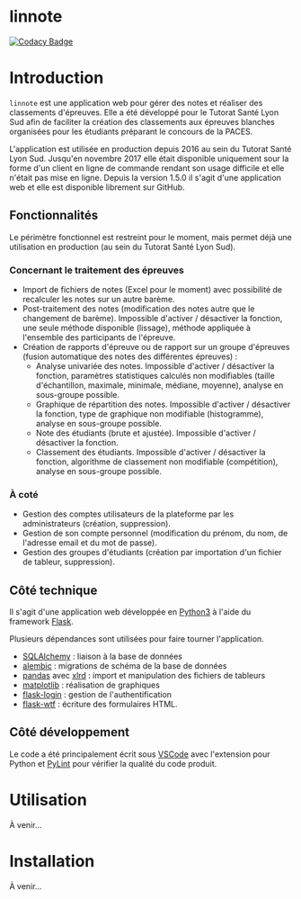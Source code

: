 # linnote

[![Codacy Badge](https://api.codacy.com/project/badge/Grade/c9d4a74280bb4613963a53bfe1b80576)](https://www.codacy.com/app/natolh/linnote?utm_source=github.com&amp;utm_medium=referral&amp;utm_content=natolh/linnote&amp;utm_campaign=Badge_Grade)

# Introduction

`linnote` est une application web pour gérer des notes et réaliser des classements d'épreuves. Elle a été développé pour le Tutorat Santé Lyon Sud afin de faciliter la création des classements aux épreuves blanches organisées pour les étudiants préparant le concours de la PACES.

L'application est utilisée en production depuis 2016 au sein du Tutorat Santé Lyon Sud. Jusqu'en novembre 2017 elle était disponible uniquement sour la forme d'un client en ligne de commande rendant son usage difficile et elle n'était pas mise en ligne. Depuis la version 1.5.0 il s'agit d'une application web et elle est disponible librement sur GitHub.

## Fonctionnalités
Le périmètre fonctionnel est restreint pour le moment, mais permet déjà une utilisation en production (au sein du Tutorat Santé Lyon Sud).

### Concernant le traitement des épreuves
- Import de fichiers de notes (Excel pour le moment) avec possibilité de recalculer les notes sur un autre barème.
- Post-traitement des notes (modification des notes autre que le changement de barème). Impossible d'activer / désactiver la fonction, une seule méthode disponible (lissage), méthode appliquée à l'ensemble des participants de l'épreuve.
- Création de rapports d'épreuve ou de rapport sur un groupe d'épreuves (fusion automatique des notes des différentes épreuves) :
  - Analyse univariée des notes. Impossible d'activer / désactiver la fonction, paramètres statistiques calculés non modifiables (taille d'échantillon, maximale, minimale, médiane, moyenne), analyse en sous-groupe possible.
  - Graphique de répartition des notes. Impossible d'activer / désactiver la fonction, type de graphique non modifiable (histogramme), analyse en sous-groupe possible.
  - Note des étudiants (brute et ajustée). Impossible d'activer / désactiver la fonction.
  - Classement des étudiants. Impossible d'activer / désactiver la fonction, algorithme de classement non modifiable (compétition), analyse en sous-groupe possible.
  
### À coté
- Gestion des comptes utilisateurs de la plateforme par les administrateurs (création, suppression).
- Gestion de son compte personnel (modification du prénom, du nom, de l'adresse email et du mot de passe).
- Gestion des groupes d'étudiants (création par importation d'un fichier de tableur, suppression).

## Côté technique

Il s'agit d'une application web développée en [Python3](https://python.org) à l'aide du framework [Flask](http://flask.pocoo.org/).

Plusieurs dépendances sont utilisées pour faire tourner l'application.
- [SQLAlchemy](http://www.sqlalchemy.org/) : liaison à la base de données
- [alembic](http://alembic.zzzcomputing.com/en/latest/) : migrations de schéma de la base de données
- [pandas](https://pandas.pydata.org/) avec [xlrd](https://github.com/python-excel/xlrd) : import et manipulation des fichiers de tableurs
- [matplotlib](https://matplotlib.org/) : réalisation de graphiques
- [flask-login](https://flask-login.readthedocs.io/en/latest/) : gestion de l'authentification
- [flask-wtf](https://flask-wtf.readthedocs.io/en/stable/) : écriture des formulaires HTML.

## Côté développement

Le code a été principalement écrit sous [VSCode](https://code.visualstudio.com/) avec l'extension pour Python et [PyLint](https://www.pylint.org/) pour vérifier la qualité du code produit.


# Utilisation
À venir...

# Installation
À venir...
